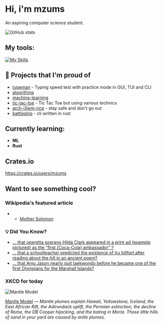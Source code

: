 # Hi, i'm mzums
An aspiring computer science student.  

![GitHub stats](https://github-readme-stats.vercel.app/api?username=mzums&show_icons=true&include_all_commits=true&theme=radical)

## My tools:
  
[![My Skills](https://skillicons.dev/icons?i=rust,python,pytorch,cpp,github,linux,arch,flutter&theme=dark)](https://skillicons.dev)

## 📌 Projects that I'm proud of
<!--PINNED:START-->
- [typeman](https://github.com/mzums/typeman) -  Typing speed test with practice mode in GUI, TUI and CLI 
- [algorithms](https://github.com/mzums/algorithms)
- [machine-learning](https://github.com/mzums/machine-learning)
- [tic-tac-toe](https://github.com/mzums/tic-tac-toe) - Tic Tac Toe bot using various technics
- [arch-i3wm-rice](https://github.com/mzums/arch-i3wm-rice) - stay safe and don't go out
- [battleship](https://github.com/mzums/battleship) - cli written in rust
<!--PINNED:END-->

## Currently learning:
- **ML**
- **Rust**

## Crates.io
https://crates.io/users/mzums

## Want to see something cool?

### Wikipedia's featured article
- <!--WIKI:START-->
  - [Mother Solomon](https://en.wikipedia.org/wiki/Mother_Solomon)
<!--WIKI:END-->

### 💡 Did You Know?
<!--DYK:START-->
  - [... that operetta soprano Hilda Clark appeared in a print ad (example pictured) as the "first [Coca-Cola] ambassador" ?](https://en.wikipedia.org/wiki/Hilda_Clark_(soprano))
  - [... that a schoolteacher predicted the existence of Iru hillfort after reading about the hill in an ancient poem?](https://en.wikipedia.org/wiki/Iru_hillfort)
  - [... that Anju Jason nearly quit taekwondo before he became one of the first Olympians for the Marshall Islands?](https://en.wikipedia.org/wiki/Anju_Jason)
<!--DYK:END-->

### XKCD for today
<!--XKCD:START-->
![Mantle Model](https://imgs.xkcd.com/comics/mantle_model.png)

[Mantle Model](https://xkcd.com/3141) — *Mantle plumes explain Hawaii, Yellowstone, Iceland, the East African Rift, the Adirondack uplift, the Permian extinction, the decline of Rome, the DB Cooper hijacking, and the balrog in Moria. Those little hills of sand in your yard are caused by antle plumes.*
<!--XKCD:END-->

